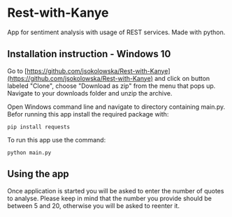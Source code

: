 # Rest-with-Kanye
App for sentiment analysis with usage of REST services. Made with python.

## Installation instruction - Windows 10
Go to [https://github.com/jsokolowska/Rest-with-Kanye](https://github.com/jsokolowska/Rest-with-Kanye) and click on button labeled "Clone", choose "Download as zip" from the menu that pops up. Navigate to your downloads folder and unzip the archive. 
 
Open Windows command line and navigate to directory containing main.py. 
Befor running this app install the required package with:

```pip install requests```

To run this app use the command:

```python main.py```

## Using the app
Once application is started you will be asked to enter the number of quotes to analyse. Please keep in mind that the number you provide should be between 5 and 20, otherwise you will be asked to reenter it.
 
